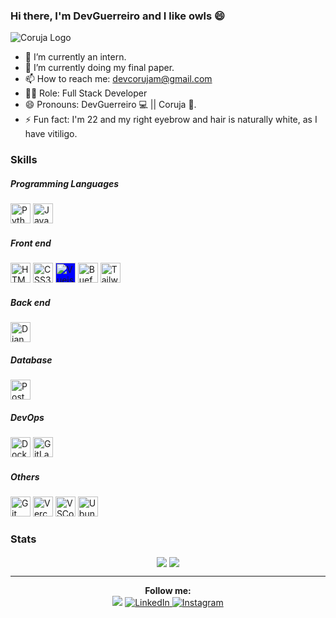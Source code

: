 


### Hi there, I'm DevGuerreiro and I like owls :smile:

![Coruja Logo](https://drive.google.com/uc?export=view&id=1fQLcfMggEZmQu2G1BTTn1QFLmD5Yahjs)

- 🔭 I’m currently an intern.
- 🌱 I’m currently doing my final paper.
- 📫 How to reach me: devcorujam@gmail.com
-  :man_technologist: Role: Full Stack Developer
- 😄 Pronouns: DevGuerreiro :computer: || Coruja :owl:.
- ⚡ Fun fact: I'm 22 and my right eyebrow and hair is naturally white, as I have vitiligo.

### Skills

##### Programming Languages

<div>
<img title="Python" alt="Python Logo" height="32" width="32" src="https://cdn3.iconfinder.com/data/icons/logos-and-brands-adobe/512/267_Python-512.png" />
<img title="JavaScript" alt="JavaScript Logo" height="32" width="32" src="https://cdn.icon-icons.com/icons2/2108/PNG/512/javascript_icon_130900.png" />
</div>

##### Front end

<div>
<img title="HTML5" alt="HTML5 Logo" height="32" width="32" src="https://image.flaticon.com/icons/png/512/1216/1216733.png" />
<img title="CSS3" alt="CSS3 Logo" height="32" width="32" src="https://cdn4.iconfinder.com/data/icons/social-media-logos-6/512/121-css3-512.png" />
<img title="Vuejs" alt="Vuejs Logo" height="32" width="32" src="https://uxwing.com/wp-content/themes/uxwing/download/07-design-and-development/vue-js.png" style="background-color: blue;" />
<img title="Buefy" alt="Buefy Logo" height="32" width="32" src="https://avatars.githubusercontent.com/u/26799900?s=400&v=4" />
<img title="Tailwind CSS" alt="Tailwind CSS Logo" height="32" width="32" src="https://symbols.getvecta.com/stencil_97/3_tailwind-css-icon.43c02f69bf.svg" />
</div>

##### Back end

<div>
<img title="Django" alt="Django Logo" height="32" width="32" src="https://iconape.com/wp-content/png_logo_vector/django.png" />
</div>

##### Database

<div>
<img title="Postgres" alt="Postgres Logo" height="32" width="32" src="https://cdn.iconscout.com/icon/free/png-512/postgresql-226047.png" />
</div>

##### DevOps

<div>
<img title="Docker" alt="Docker Logo" height="32" width="32" src="https://cdn.iconscout.com/icon/free/png-256/docker-226091.png" />
<img title="GitLab CI/CD" alt="GitLab Logo" height="32" width="32" src="https://cdn.iconscout.com/icon/free/png-512/gitlab-282507.png" />
</div>

##### Others

<div>
<img title="Git" alt="Git Logo" height="32" width="32" src="https://upload.wikimedia.org/wikipedia/commons/thumb/3/3f/Git_icon.svg/1024px-Git_icon.svg.png" />
<img title="Vercel" alt="Vercel Logo" height="32" width="32" src="https://cdn.jsdelivr.net/npm/simple-icons@v4/icons/vercel.svg" />
<img title="VSCode" alt="VSCode Logo" height="32" width="32" src="https://img.icons8.com/color/452/visual-studio-code-2019.png" />
<img title="Ubuntu" alt="Ubuntu Logo" height="32" width="32" src="https://image.flaticon.com/icons/png/512/888/888879.png" />
</div>

### Stats

<div align="center">
<img align="center" src="https://github-readme-stats.vercel.app/api/top-langs/?username=devguerreiro&hide=PLpgSQL&layout=compact&theme=dracula">
<img align="center" src="https://github-readme-stats.vercel.app/api?username=devguerreiro&include_all_commits=true&count_private=true&show_icons=true&theme=dracula&custom_title=DevGuerreiro's+Github+Stats">
</div>

---

<div align="center">
<div><strong>Follow me:</strong></div>
<div>
<img src="https://visitor-badge.glitch.me/badge?page_id=https://github.com/devguerreiro">
<a href="https://www.linkedin.com/in/devguerreiro" target="_blank"><img src="https://img.shields.io/badge/LinkedIn-%230077B5.svg?&style=flat-square&logo=linkedin&logoColor=white" alt="LinkedIn"/>
<a href="https://www.instagram.com/devguerreiro" target="_blank"><img src="https://img.shields.io/badge/Instagram-%23E4405F.svg?&style=flat-square&logo=instagram&logoColor=white" alt="Instagram"/>
</div>
</div>
